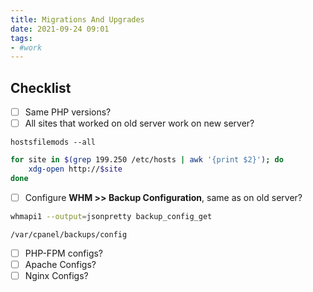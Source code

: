 ```yaml
---
title: Migrations And Upgrades
date: 2021-09-24 09:01
tags:
- #work
---
```


## Checklist

- [ ] Same PHP versions?
- [ ] All sites that worked on old server work on new server?

`hostsfilemods --all`

```bash
for site in $(grep 199.250 /etc/hosts | awk '{print $2}'); do 
    xdg-open http://$site 
done
```

- [ ] Configure **WHM >> Backup Configuration**, same as on old server?

```bash
whmapi1 --output=jsonpretty backup_config_get
```

```
/var/cpanel/backups/config
```

- [ ] PHP-FPM configs?
- [ ] Apache Configs?
- [ ] Nginx Configs?

